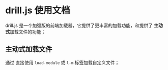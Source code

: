 # drill.js 使用文档

drill.js 是一个加强版的前端加载器，它提供了更丰富的加载功能，和提供了 **主动式**加载文件的功能；

## 主动式加载文件

通过 直接使用 `load-module` 或 `l-m` 标签加载自定义文件；